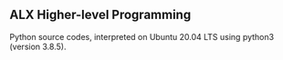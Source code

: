 ## ALX Higher-level Programming

Python source codes, interpreted on Ubuntu 20.04 LTS using python3 (version 3.8.5).
